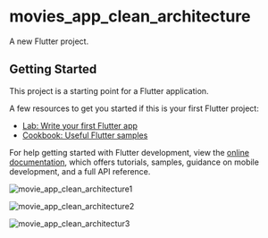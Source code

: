 # movies_app_clean_architecture

A new Flutter project.

## Getting Started

This project is a starting point for a Flutter application.

A few resources to get you started if this is your first Flutter project:

- [Lab: Write your first Flutter app](https://docs.flutter.dev/get-started/codelab)
- [Cookbook: Useful Flutter samples](https://docs.flutter.dev/cookbook)

For help getting started with Flutter development, view the
[online documentation](https://docs.flutter.dev/), which offers tutorials,
samples, guidance on mobile development, and a full API reference.


![movie_app_clean_architecture1](https://user-images.githubusercontent.com/57224535/190275120-e2c6a434-e51c-42ec-9377-58c459bf1c15.png)



![movie_app_clean_architecture2](https://user-images.githubusercontent.com/57224535/190275136-ec06c06a-9e51-470a-b0db-8ea806d25565.png)



![movie_app_clean_architectur3](https://user-images.githubusercontent.com/57224535/190275141-128a897d-b4ba-4a3b-89aa-525a815394ce.png)
